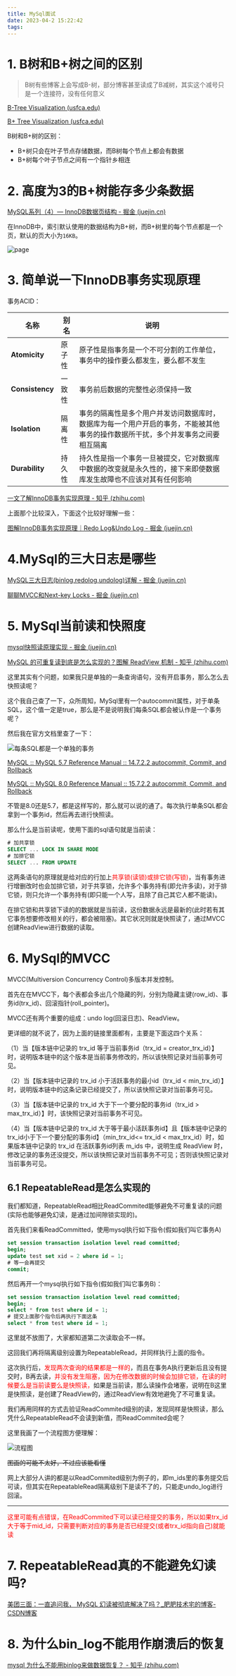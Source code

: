 ```yaml
---
title: MySql面试
date: 2023-04-2 15:22:42
tags:
---
```


# 1. B树和B+树之间的区别

> B树有些博客上会写成B-树，部分博客甚至读成了B减树，其实这个减号只是一个连接符，没有任何意义

[B-Tree Visualization (usfca.edu)](https://www.cs.usfca.edu/~galles/visualization/BTree.html)

[B+ Tree Visualization (usfca.edu)](https://www.cs.usfca.edu/~galles/visualization/BPlusTree.html)

B树和B+树的区别：

- B+树只会在叶子节点存储数据，而B树每个节点上都会有数据
- B+树每个叶子节点之间有一个指针乡相连

# 2. 高度为3的B+树能存多少条数据

[MySQL系列（4）— InnoDB数据页结构 - 掘金 (juejin.cn)](https://juejin.cn/post/6974225353371975693)

在InnoDB中，索引默认使用的数据结构为B+树，而B+树里的每个节点都是一个页，默认的页大小为`16KB`。

![page](https://xds.asia/public/post/2023-3-0-fed73c7c-b6fb-40e4-9b27-1a95fccd77c8.webp)

# 3. 简单说一下InnoDB事务实现原理

事务ACID：

| 名称            | 别名   | 说明                                                         |
| --------------- | ------ | ------------------------------------------------------------ |
| **Atomicity**   | 原子性 | 原子性是指事务是一个不可分割的工作单位，事务中的操作要么都发生，要么都不发生 |
| **Consistency** | 一致性 | 事务前后数据的完整性必须保持一致                             |
| **Isolation**   | 隔离性 | 事务的隔离性是多个用户并发访问数据库时，数据库为每一个用户开启的事务，不能被其他事务的操作数据所干扰，多个并发事务之间要相互隔离 |
| **Durability**  | 持久性 | 持久性是指一个事务一旦被提交，它对数据库中数据的改变就是永久性的，接下来即使数据库发生故障也不应该对其有任何影响 |

[一文了解InnoDB事务实现原理 - 知乎 (zhihu.com)](https://zhuanlan.zhihu.com/p/48327345)

上面那个比较深入，下面这个比较好理解一些：

[图解InnoDB事务实现原理｜Redo Log&Undo Log - 掘金 (juejin.cn)](https://juejin.cn/post/7012937835967692808)

# 4.MySql的三大日志是哪些

[MySQL三大日志(binlog,redolog,undolog)详解 - 掘金 (juejin.cn)](https://juejin.cn/post/7090530790156533773)

[聊聊MVCC和Next-key Locks - 掘金 (juejin.cn)](https://juejin.cn/post/6844903842505555981)

# 5. MySql当前读和快照度

[mysql快照读原理实现 - 掘金 (juejin.cn)](https://juejin.cn/post/7055073479866974238)

[MySQL 的可重复读到底是怎么实现的？图解 ReadView 机制 - 知乎 (zhihu.com)](https://zhuanlan.zhihu.com/p/166152616)

这里其实有个问题，如果我只是单独的一条查询语句，没有开启事务，那么怎么去快照读呢？

这个我自己查了一下，众所周知，MySql里有一个autocommit属性，对于单条SQL，这个值一定是true，那么是不是说明我们每条SQL都会被认作是一个事务呢？

然后我在官方文档里查了一下：

![每条SQL都是一个单独的事务](https://xds.asia/public/interview/2023-2-0-bd1f976d-ac67-49a3-979b-1b9cd4fa2c6d.webp)

[MySQL :: MySQL 5.7 Reference Manual :: 14.7.2.2 autocommit, Commit, and Rollback](https://dev.mysql.com/doc/refman/5.7/en/innodb-autocommit-commit-rollback.html)

[MySQL :: MySQL 8.0 Reference Manual :: 15.7.2.2 autocommit, Commit, and Rollback](https://dev.mysql.com/doc/refman/8.0/en/innodb-autocommit-commit-rollback.html)

不管是8.0还是5.7，都是这样写的，那么就可以说的通了。每次执行单条SQL都会拿到一个事务id，然后再去进行快照读。

那么什么是当前读呢，使用下面的sql语句就是当前读：

```sql
# 加共享锁
SELECT ... LOCK IN SHARE MODE 
# 加排它锁
SELECT ... FROM UPDATE
```

这两条语句的原理就是给对应的行加上<font color=red>共享锁(读锁)或排它锁(写锁)</font>，当有事务进行增删改时也会加排它锁，对于共享锁，允许多个事务持有(即允许多读)，对于排它锁，则只允许一个事务持有(即只能一个人写，且除了自己其它人都不能读)。

在排它锁和共享锁下读的的数据就是当前读，这份数据永远是最新的(此时若有其它事务想要修改相关的行，都会被阻塞)。其它状况则就是快照读了，通过MVCC创建ReadView进行数据的读取。

# 6. MySql的MVCC

MVCC(Multiversion Concurrency Control)多版本并发控制。

首先在在MVCC下，每个表都会多出几个隐藏的列，分别为隐藏主键(row_id)、事务id(trx_id)、回滚指针(roll_pointer)。

MVCC还有两个重要的组成：undo log(回滚日志)、ReadView。

更详细的就不说了，因为上面的链接里面都有，主要是下面这四个关系：

（1）当【版本链中记录的 trx_id 等于当前事务id（trx_id = creator_trx_id）】时，说明版本链中的这个版本是当前事务修改的，所以该快照记录对当前事务可见。

（2）当【版本链中记录的 trx_id 小于活跃事务的最小id（trx_id < min_trx_id）】时，说明版本链中的这条记录已经提交了，所以该快照记录对当前事务可见。

（3）当【版本链中记录的 trx_id 大于下一个要分配的事务id（trx_id > max_trx_id）】时，该快照记录对当前事务不可见。

（4）当【版本链中记录的 trx_id 大于等于最小活跃事务id】且【版本链中记录的trx_id小于下一个要分配的事务id】（min_trx_id<= trx_id < max_trx_id）时，如果版本链中记录的 trx_id 在活跃事务id列表 m_ids 中，说明生成 ReadView 时，修改记录的事务还没提交，所以该快照记录对当前事务不可见；否则该快照记录对当前事务可见。

## 6.1 RepeatableRead是怎么实现的

我们都知道，RepeatableRead相比ReadCommited能够避免不可重复读的问题(实际也能够避免幻读，是通过加间隙锁实现的)。

首先我们来看ReadCommitted，使用mysql执行如下指令(假如我们叫它事务A)

```sql
set session transaction isolation level read committed;
begin;
update test set xid = 2 where id = 1;
# 等一会再提交
commit;
```

然后再开一个mysql执行如下指令(假如我们叫它事务B)：

```sql
set session transaction isolation level read committed;
begin;
select * from test where id = 1;
# 提交上面那个指令后再执行下面这条
select * from test where id = 1;
```

这里就不放图了，大家都知道第二次读取会不一样。

这回我们再将隔离级别设置为RepeatableRead，并同样执行上面的指令。

这次执行后，<font color=red>发现两次查询的结果都是一样的</font>，而且在事务A执行更新后且没有提交时，B再去读，<font color=red>并没有发生阻塞，因为在修改数据的时候会加排它锁，在读的时候要么是当前读要么是快照读，</font>如果是当前读，那么读操作会堵塞，说明在B这里是快照读，是创建了ReadView的，通过ReadView有效地避免了不可重复读。

我们再用同样的方式去验证ReadCommited级别的读，发现同样是快照读，那么凭什么RepeatableRead不会读到新值，而ReadCommited会呢？

这里我画了一个流程图方便理解：

![流程图](https://xds.asia/public/interview/2023-2-1-7f41e3a0-6d4e-42e8-b44e-d85eecdbd465.webp)

~~图画的可能不太好，不过应该能看懂~~

网上大部分人讲的都是以ReadCommited级别为例子的，即m_ids里的事务提交后可读，但其实在RepeatableRead隔离级别下是读不了的，只能走undo_log进行回滚。

---

<font color=red>这里可能有点错误，在ReadCommited下可以读已经提交的事务，所以如果trx_id大于等于mid_id，只需要判断对应的事务是否已经提交(或者trx_id指向自己)就能读</font>

# 7. RepeatableRead真的不能避免幻读吗?

[美团三面：一直追问我， MySQL 幻读被彻底解决了吗？_肥肥技术宅的博客-CSDN博客](https://blog.csdn.net/m0_71777195/article/details/126968432)

# 8. 为什么bin_log不能用作崩溃后的恢复

[mysql 为什么不能用binlog来做数据恢复？ - 知乎 (zhihu.com)](https://www.zhihu.com/question/463438061)
